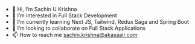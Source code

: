 - 👋 Hi, I’m Sachin U Krishna
- 👀 I’m interested in Full Stack Development
- 🌱 I’m currently learning Next JS, Tailwind, Redux Saga and Spring Boot
- 💞️ I’m looking to collaborate on Full Stack Applications
- 📫 How to reach me sachin.krishna@akasaair.com
